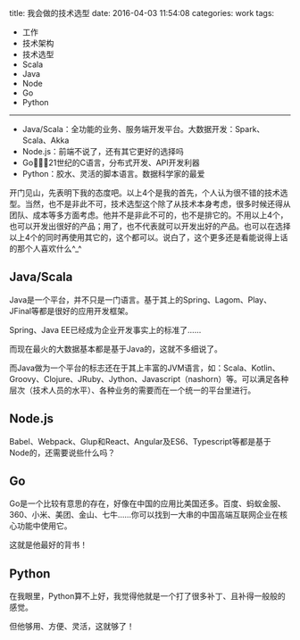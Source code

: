 title: 我会做的技术选型
date: 2016-04-03 11:54:08
categories: work
tags:
- 工作
- 技术架构
- 技术选型
- Scala
- Java
- Node
- Go
- Python
---

- Java/Scala：全功能的业务、服务端开发平台。大数据开发：Spark、Scala、Akka
- Node.js：前端不说了，还有其它更好的选择吗
- Go：21世纪的C语言，分布式开发、API开发利器
- Python：胶水、灵活的脚本语言。数据科学家的最爱

开门见山，先表明下我的态度吧。以上4个是我的首先，个人认为很不错的技术选型。当然，也不是非此不可，技术选型这个除了从技术本身考虑，很多时候还得从团队、成本等多方面考虑。他并不是非此不可的，也不是排它的。不用以上4个，也可以开发出很好的产品；用了，也不代表就可以开发出好的产品。也可以在选择以上4个的同时再使用其它的，这个都可以。说白了，这个更多还是看能说得上话的那个人喜欢什么^_^

## Java/Scala

Java是一个平台，并不只是一门语言。基于其上的Spring、Lagom、Play、JFinal等都是很好的应用开发框架。

Spring、Java EE已经成为企业开发事实上的标准了……

而现在最火的大数据基本都是基于Java的，这就不多细说了。

而Java做为一个平台的标志还在于其上丰富的JVM语言，如：Scala、Kotlin、Groovy、Clojure、JRuby、Jython、Javascript（nashorn）等。可以满足各种层次（技术人员的水平）、各种业务的需要而在一个统一的平台里进行。

## Node.js

Babel、Webpack、Glup和React、Angular及ES6、Typescript等都是基于Node的，还需要说些什么吗？

## Go

Go是一个比较有意思的存在，好像在中国的应用比美国还多。百度、蚂蚁金服、360、小米、美团、金山、七牛……你可以找到一大串的中国高端互联网企业在核心功能中使用它。

这就是他最好的背书！

## Python

在我眼里，Python算不上好，我觉得他就是一个打了很多补丁、且补得一般般的感觉。

但他够用、方便、灵活，这就够了！
